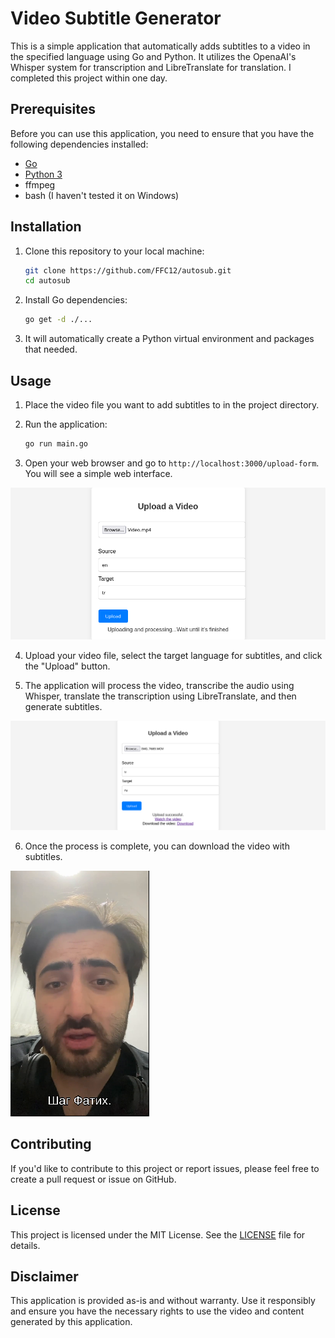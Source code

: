 # Video Subtitle Generator

This is a simple application that automatically adds subtitles to a video in the specified language using Go and Python. It utilizes the OpenaAI's Whisper system for transcription and LibreTranslate for translation. I completed this project within one day.

## Prerequisites

Before you can use this application, you need to ensure that you have the following dependencies installed:

- [Go](https://golang.org/doc/install)
- [Python 3](https://www.python.org/downloads/)
- ffmpeg
- bash (I haven't tested it on Windows)

## Installation

1. Clone this repository to your local machine:

    ```bash
    git clone https://github.com/FFC12/autosub.git
    cd autosub
    ```

2. Install Go dependencies:

    ```bash
    go get -d ./...
    ```

3. It will automatically create a Python virtual environment and packages that needed.

## Usage

1. Place the video file you want to add subtitles to in the project directory.

2. Run the application:

    ```bash
    go run main.go
    ```

3. Open your web browser and go to `http://localhost:3000/upload-form`. You will see a simple web interface.

![image](images/1.png)

4. Upload your video file, select the target language for subtitles, and click the "Upload" button.

5. The application will process the video, transcribe the audio using Whisper, translate the transcription using LibreTranslate, and then generate subtitles.

![image](images/2.png)

6. Once the process is complete, you can download the video with subtitles.

![image](images/0.png)

## Contributing

If you'd like to contribute to this project or report issues, please feel free to create a pull request or issue on GitHub.

## License

This project is licensed under the MIT License. See the [LICENSE](LICENSE) file for details.


## Disclaimer

This application is provided as-is and without warranty. Use it responsibly and ensure you have the necessary rights to use the video and content generated by this application.
